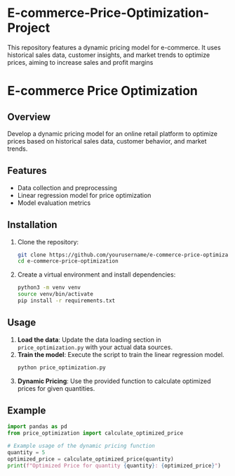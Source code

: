 # E-commerce-Price-Optimization-Project
This repository features a dynamic pricing model for e-commerce. It uses historical sales data, customer insights, and market trends to optimize prices, aiming to increase sales and profit margins


# E-commerce Price Optimization

## Overview

Develop a dynamic pricing model for an online retail platform to optimize prices based on historical sales data, customer behavior, and market trends.

## Features

- Data collection and preprocessing
- Linear regression model for price optimization
- Model evaluation metrics

## Installation

1. Clone the repository:
    ```bash
    git clone https://github.com/yourusername/e-commerce-price-optimization.git
    cd e-commerce-price-optimization
    ```

2. Create a virtual environment and install dependencies:
    ```bash
    python3 -m venv venv
    source venv/bin/activate
    pip install -r requirements.txt
    ```

## Usage

1. **Load the data**: Update the data loading section in `price_optimization.py` with your actual data sources.
2. **Train the model**: Execute the script to train the linear regression model.
    ```bash
    python price_optimization.py
    ```
3. **Dynamic Pricing**: Use the provided function to calculate optimized prices for given quantities.

## Example

```python
import pandas as pd
from price_optimization import calculate_optimized_price

# Example usage of the dynamic pricing function
quantity = 5
optimized_price = calculate_optimized_price(quantity)
print(f"Optimized Price for quantity {quantity}: {optimized_price}")
